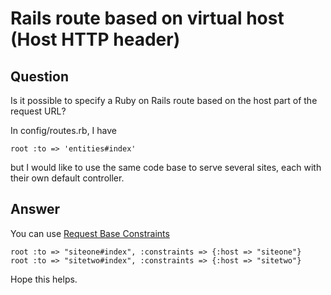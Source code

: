 
# Rails route based on virtual host (Host HTTP header)

## Question
      
Is it possible to specify a Ruby on Rails route based on the host part of the request URL?

In config/routes.rb, I have

    root :to => 'entities#index'
    

but I would like to use the same code base to serve several sites, each with their own default controller.
## Answer
      
You can use [Request Base Constraints](http://guides.rubyonrails.org/routing.html#request-based-constraints)

    root :to => "siteone#index", :constraints => {:host => "siteone"}
    root :to => "sitetwo#index", :constraints => {:host => "sitetwo"}
    

Hope this helps.
    